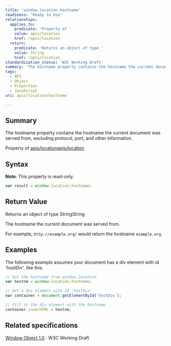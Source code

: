 ```yaml
---
title: 'window.location.hostname'
readiness: 'Ready to Use'
relationships:
  applies_to:
    predicate: 'Property of '
    value: apis/location
    href: /apis/location
  return:
    predicate: 'Returns an object of type '
    value: String
    href: /apis/location
standardization_status: 'W3C Working Draft'
summary: 'The hostname property contains the hostname the current document was served from, excluding protocol, port, and other information.'
tags:
  - API
  - Object
  - Properties
  - JavaScript
uri: apis/location/hostname

---
```

## Summary

The hostname property contains the hostname the current document was served from, excluding protocol, port, and other information.

Property of [apis/location](/apis/location)[apis/location](/apis/location)

## Syntax

**Note**: This property is read-only.

``` js
var result = window.location.hostname;
```

## Return Value

Returns an object of type StringString

The hostname the current document was served from.

For example, `http://example.org/` would return the hostname `example.org`.

## Examples

The following example assumes your document has a div element with id 'hostDiv', like this.

``` js
// Get the hostname from window.location
var hostnm = window.location.hostname;

// Get a div element with id 'hostDiv'
var container = document.getElementById('hostDiv');

// Fill in the div element with the hostname
container.innerHTML = hostnm;
```

## Related specifications

[Window Object 1.0](http://www.w3.org/TR/Window/)
:   W3C Working Draft
